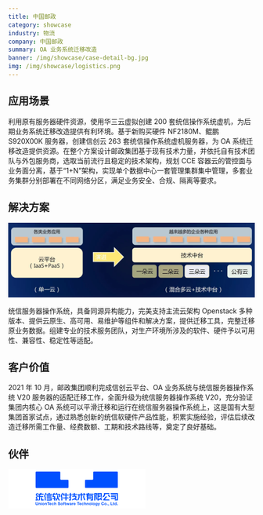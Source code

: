```yaml
---
title: 中国邮政
category: showcase
industry: 物流
company: 中国邮政
summary: OA 业务系统迁移改造
banner: /img/showcase/case-detail-bg.jpg
img: /img/showcase/logistics.png
---
```


<div >

## 应用场景

利用原有服务器硬件资源，使用华三云虚拟创建 200 套统信操作系统虚机，为后期业务系统迁移改造提供有利环境。基于新购买硬件 NF2180M、鲲鹏 S920X00K 服务器，创建信创云 263 套统信操作系统虚机服务器，为 OA 系统迁移改造提供资源。在整个方案设计邮政集团基于现有技术力量，并依托自有技术团队与外包服务商，选取当前流行且稳定的技术架构，规划 CCE 容器云的管控面与业务面分离，基于“1+N”架构，实现单个数据中心一套管理集群集中管理，多套业务集群分别部署在不同网络分区，满足业务安全、合规、隔离等要求。

## 解决方案

<div align="center" class="case-img"><img src="./lg1.jpg"/></div>

统信服务器操作系统，具备同源异构能力，完美支持主流云架构 Openstack 多种版本、提供云原生、高可用、易维护等组件和解决方案，提供迁移工具，完整迁移原业务数据。组建专业的技术服务团队，对生产环境所涉及的软件、硬件予以可用性、兼容性、稳定性等适配。

## 客户价值

2021 年 10 月，邮政集团顺利完成信创云平台、OA 业务系统与统信服务器操作系统 V20 服务器的适配迁移工作，全面升级为统信服务器操作系统 V20，充分验证集团内核心 OA 系统可以平滑迁移和运行在统信服务器操作系统上，这是国有大型集团首家试点，通过熟悉创新的统信软硬件产品性能，积累实施经验，评估后续改造迁移所需工作量、经费数额、工期和技术路线等，奠定了良好基础。

## 伙伴

<div ><img src="./tongxin.png"/></div>

</div>
